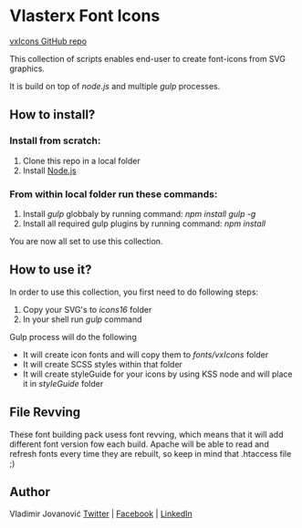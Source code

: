 # Vlasterx Font Icons

[vxIcons GitHub repo](https://github.com/Vlasterx/vxFontIcons)

This collection of scripts enables end-user to create font-icons from SVG graphics.

It is build on top of *node.js* and multiple *gulp* processes. 


## How to install?

### Install from scratch:
1. Clone this repo in a local folder
2. Install [Node.js](http://nodejs.org/download)

### From within local folder run these commands:
1. Install *gulp* globbaly by running command: *npm install gulp -g*
2. Install all required gulp plugins by running command: *npm install*

You are now all set to use this collection.


## How to use it?
In order to use this collection, you first need to do following steps:
1. Copy your SVG's to *icons16* folder
2. In your shell run *gulp* command

Gulp process will do the following
- It will create icon fonts and will copy them to *fonts/vxIcons* folder
- It will create SCSS styles within that folder
- It will create styleGuide for your icons by using KSS node and will place it in *styleGuide* folder

## File Revving
These font building pack usess font revving, which means that it will add different font version fow each build. Apache will be able to read and refresh fonts every time they are rebuilt, so keep in mind that .htaccess file ;)

## Author
Vladimir Jovanović
[Twitter](https://twitter.com/vlasterx) | [Facebook](https://www.facebook.com/dizajn.ninja) | [LinkedIn](http://vx.rs/linkedin) 